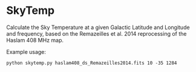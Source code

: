 # SkyTemp

Calculate the Sky Temperature at a given Galactic Latitude and Longitude and frequency, based on the Remazeilles et al. 2014 reprocessing of the Haslam 408 MHz map. 

Example usage:
```
python skytemp.py haslam408_ds_Remazeilles2014.fits 10 -35 1284
```
